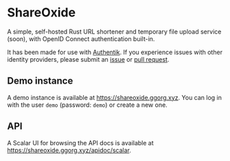 # ShareOxide

A simple, self-hosted Rust URL shortener and temporary file upload service (soon), with OpenID Connect authentication built-in.

It has been made for use with [Authentik](https://goauthentik.io). If you experience issues with other identity providers, please submit an [issue](https://github.com/GGORG0/shareoxide/issues) or [pull request](https://github.com/GGORG0/shareoxide/pulls).

## Demo instance

A demo instance is available at <https://shareoxide.ggorg.xyz>. You can log in with the user `demo` (password: `demo`) or create a new one.

## API

A Scalar UI for browsing the API docs is available at <https://shareoxide.ggorg.xyz/apidoc/scalar>.
